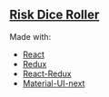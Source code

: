 ## [Risk Dice Roller](https://j4rv.github.io/risk-dice-roller/)

Made with:  
* [React](https://reactjs.org/)
* [Redux](https://redux.js.org/)
* [React-Redux](https://github.com/reactjs/react-redux)
* [Material-UI-next](https://material-ui-next.com/)
